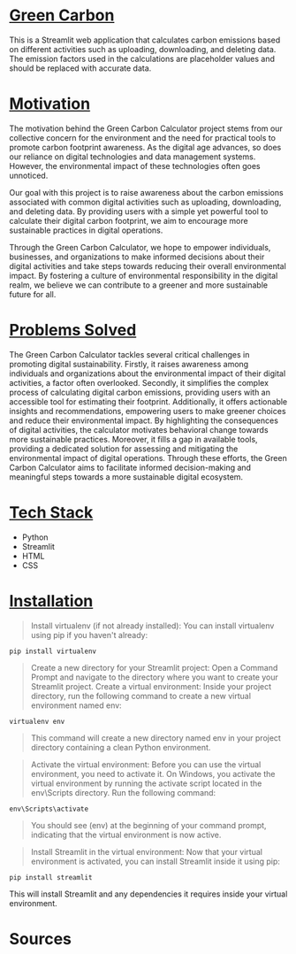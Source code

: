 # <u> Green Carbon </u> 

This is a Streamlit web application that calculates carbon emissions based on different activities such as uploading, downloading, and deleting data. The emission factors used in the calculations are placeholder values and should be replaced with accurate data.
# <u> Motivation </u>
The motivation behind the Green Carbon Calculator project stems from our collective concern for the environment and the need for practical tools to promote carbon footprint awareness. As the digital age advances, so does our reliance on digital technologies and data management systems. However, the environmental impact of these technologies often goes unnoticed.

Our goal with this project is to raise awareness about the carbon emissions associated with common digital activities such as uploading, downloading, and deleting data. By providing users with a simple yet powerful tool to calculate their digital carbon footprint, we aim to encourage more sustainable practices in digital operations.

Through the Green Carbon Calculator, we hope to empower individuals, businesses, and organizations to make informed decisions about their digital activities and take steps towards reducing their overall environmental impact. By fostering a culture of environmental responsibility in the digital realm, we believe we can contribute to a greener and more sustainable future for all.

# <u> Problems Solved </u>
The Green Carbon Calculator tackles several critical challenges in promoting digital sustainability. Firstly, it raises awareness among individuals and organizations about the environmental impact of their digital activities, a factor often overlooked. Secondly, it simplifies the complex process of calculating digital carbon emissions, providing users with an accessible tool for estimating their footprint. Additionally, it offers actionable insights and recommendations, empowering users to make greener choices and reduce their environmental impact. By highlighting the consequences of digital activities, the calculator motivates behavioral change towards more sustainable practices. Moreover, it fills a gap in available tools, providing a dedicated solution for assessing and mitigating the environmental impact of digital operations. Through these efforts, the Green Carbon Calculator aims to facilitate informed decision-making and meaningful steps towards a more sustainable digital ecosystem.
# <u> Tech Stack </u>
- Python
- Streamlit
- HTML
- CSS

# <u> Installation </u>
 > Install virtualenv (if not already installed): You can install virtualenv using pip if you haven't already:
```shell
pip install virtualenv
```
> Create a new directory for your Streamlit project: Open a Command Prompt and navigate to the directory where you want to create your Streamlit project.
> Create a virtual environment: Inside your project directory, run the following command to create a new virtual environment named env:
```shell
virtualenv env
```
> This command will create a new directory named env in your project directory containing a clean Python environment.

> Activate the virtual environment: Before you can use the virtual environment, you need to activate it. On Windows, you activate the virtual environment by running the activate script located in the env\Scripts directory. Run the following command:

``` shell
env\Scripts\activate
```
> You should see (env) at the beginning of your command prompt, indicating that the virtual environment is now active.

> Install Streamlit in the virtual environment: Now that your virtual environment is activated, you can install Streamlit inside it using pip:

```shell
pip install streamlit
```
This will install Streamlit and any dependencies it requires inside your virtual environment.




# Sources
<a href="[https://www.grow-trees.com/carbon-offset.php]"></a>
<a href="[https://medium.com/stanford-magazine/carbon-and-the-cloud-d6f481b79dfe]"></a>



  

 
